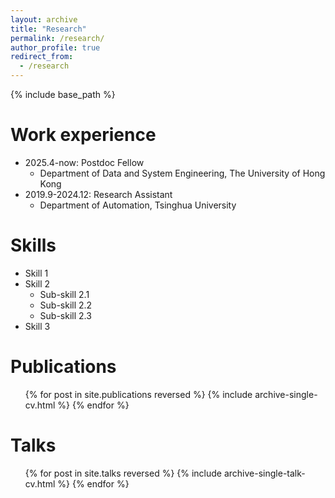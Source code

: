 ```yaml
---
layout: archive
title: "Research"
permalink: /research/
author_profile: true
redirect_from:
  - /research
---
```


{% include base_path %}

Work experience
======
* 2025.4-now: Postdoc Fellow
  * Department of Data and System Engineering, The University of Hong Kong
* 2019.9-2024.12: Research Assistant
  * Department of Automation, Tsinghua University



  
Skills
======
* Skill 1
* Skill 2
  * Sub-skill 2.1
  * Sub-skill 2.2
  * Sub-skill 2.3
* Skill 3

Publications
======
  <ul>{% for post in site.publications reversed %}
    {% include archive-single-cv.html %}
  {% endfor %}</ul>
  
Talks
======
  <ul>{% for post in site.talks reversed %}
    {% include archive-single-talk-cv.html  %}
  {% endfor %}</ul>
